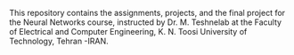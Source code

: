 This repository contains the assignments, projects, and the final project for the Neural Networks course, instructed by Dr. M. Teshnelab at the Faculty of Electrical and Computer Engineering, K. N. Toosi University of Technology, Tehran -IRAN.
